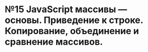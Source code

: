 # №15 JavaScript массивы — основы. Приведение к строке. Копирование, объединение и сравнение массивов.